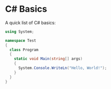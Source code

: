 # C&#35; Basics

A quick list of C# basics:

```csharp
using System;

namespace Test
{
  class Program
  {
    static void Main(string[] args)
    {
      System.Console.WriteLn("Hello, World!");
    }
  }
}
```
